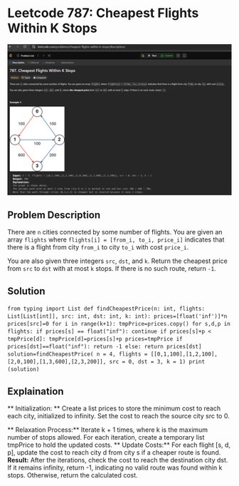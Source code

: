 # Leetcode 787: Cheapest Flights Within K Stops

![Leetcode 787 Problem](images/bellmanFordQuestion.png)

## Problem Description

There are `n` cities connected by some number of flights. You are given an array `flights` where `flights[i] = [from_i, to_i, price_i]` indicates that there is a flight from city `from_i` to city `to_i` with cost `price_i`.

You are also given three integers `src`, `dst`, and `k`. Return the cheapest price from `src` to `dst` with at most `k` stops. If there is no such route, return `-1`.

## Solution
 ``
 from typing import List
def findCheapestPrice(n: int, flights: List[List[int]], src: int, dst: int, k: int):
        prices=[float('inf')]*n
        prices[src]=0
        for i in range(k+1):
            tmpPrice=prices.copy()
            for s,d,p in flights:
                if prices[s] == float("inf"):
                    continue
                if prices[s]+p < tmpPrice[d]:
                    tmpPrice[d]=prices[s]+p
            prices=tmpPrice
        if prices[dst]==float("inf"):
            return -1
        else:
            return prices[dst]
solution=findCheapestPrice( n = 4, flights = [[0,1,100],[1,2,100],[2,0,100],[1,3,600],[2,3,200]], src = 0, dst = 3, k = 1)
print (solution)
``
## Explaination 

** Initialization: ** Create a list prices to store the minimum cost to reach each city, initialized to infinity. Set the cost to reach the source city src to 0.

** Relaxation Process:** Iterate k + 1 times, where k is the maximum number of stops allowed. For each iteration, create a temporary list tmpPrice to hold the updated costs.
** Update Costs:** For each flight [s, d, p], update the cost to reach city d from city s if a cheaper route is found.
**Result:** After the iterations, check the cost to reach the destination city dst. If it remains infinity, return -1, indicating no valid route was found within k stops. Otherwise, return the calculated cost.